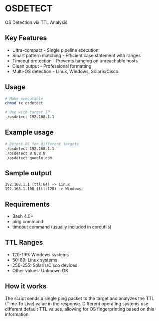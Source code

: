 # OSDETECT

OS Detection via TTL Analysis

## Key Features

- Ultra-compact - Single pipeline execution
- Smart pattern matching - Efficient case statement with ranges
- Timeout protection - Prevents hanging on unreachable hosts
- Clean output - Professional formatting
- Multi-OS detection - Linux, Windows, Solaris/Cisco

## Usage

```bash
# Make executable
chmod +x osdetect

# Use with target IP
./osdetect 192.168.1.1
```

## Example usage

```bash
# Detect OS for different targets
./osdetect 192.168.1.1
./osdetect 8.8.8.8
./osdetect google.com
```

## Sample output

```text
192.168.1.1 (ttl:64) -> Linux
192.168.1.100 (ttl:128) -> Windows
```

## Requirements

- Bash 4.0+
- ping command
- timeout command (usually included in coreutils)

## TTL Ranges

- 120-199: Windows systems
- 50-69: Linux systems  
- 250-255: Solaris/Cisco devices
- Other values: Unknown OS

## How it works

The script sends a single ping packet to the target and analyzes the TTL (Time To Live) value in the response. Different operating systems use different default TTL values, allowing for OS fingerprinting based on this information.